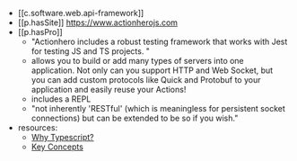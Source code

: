 
- [[c.software.web.api-framework]]
- [[p.hasSite]] https://www.actionherojs.com
- [[p.hasPro]]
  - "Actionhero includes a robust testing framework that works with Jest for testing JS and TS projects. "
  - allows you to build or add many types of servers into one application. Not only can you support HTTP and Web Socket, but you can add custom protocols like Quick and Protobuf to your application and easily reuse your Actions!
  - includes a REPL 
  - "not inherently 'RESTful' (which is meaningless for persistent socket connections) but can be extended to be so if you wish."
- resources: 
  - [Why Typescript?](https://www.actionherojs.com/tutorials/typescript)
  - [Key Concepts](https://www.actionherojs.com/key-concepts)

